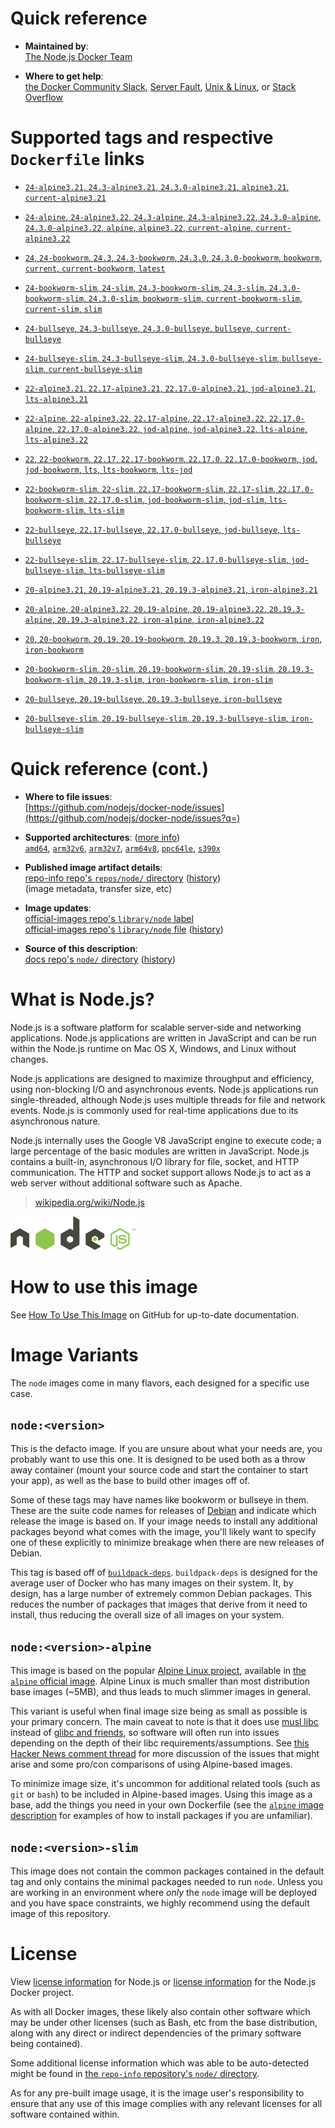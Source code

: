 <!--

********************************************************************************

WARNING:

    DO NOT EDIT "node/README.md"

    IT IS AUTO-GENERATED

    (from the other files in "node/" combined with a set of templates)

********************************************************************************

-->

# Quick reference

-	**Maintained by**:  
	[The Node.js Docker Team](https://github.com/nodejs/docker-node)

-	**Where to get help**:  
	[the Docker Community Slack](https://dockr.ly/comm-slack), [Server Fault](https://serverfault.com/help/on-topic), [Unix & Linux](https://unix.stackexchange.com/help/on-topic), or [Stack Overflow](https://stackoverflow.com/help/on-topic)

# Supported tags and respective `Dockerfile` links

-	[`24-alpine3.21`, `24.3-alpine3.21`, `24.3.0-alpine3.21`, `alpine3.21`, `current-alpine3.21`](https://github.com/nodejs/docker-node/blob/d78e8df65f94f391ba1adf67f7ef1e2596ac92f1/24/alpine3.21/Dockerfile)

-	[`24-alpine`, `24-alpine3.22`, `24.3-alpine`, `24.3-alpine3.22`, `24.3.0-alpine`, `24.3.0-alpine3.22`, `alpine`, `alpine3.22`, `current-alpine`, `current-alpine3.22`](https://github.com/nodejs/docker-node/blob/d78e8df65f94f391ba1adf67f7ef1e2596ac92f1/24/alpine3.22/Dockerfile)

-	[`24`, `24-bookworm`, `24.3`, `24.3-bookworm`, `24.3.0`, `24.3.0-bookworm`, `bookworm`, `current`, `current-bookworm`, `latest`](https://github.com/nodejs/docker-node/blob/d78e8df65f94f391ba1adf67f7ef1e2596ac92f1/24/bookworm/Dockerfile)

-	[`24-bookworm-slim`, `24-slim`, `24.3-bookworm-slim`, `24.3-slim`, `24.3.0-bookworm-slim`, `24.3.0-slim`, `bookworm-slim`, `current-bookworm-slim`, `current-slim`, `slim`](https://github.com/nodejs/docker-node/blob/d78e8df65f94f391ba1adf67f7ef1e2596ac92f1/24/bookworm-slim/Dockerfile)

-	[`24-bullseye`, `24.3-bullseye`, `24.3.0-bullseye`, `bullseye`, `current-bullseye`](https://github.com/nodejs/docker-node/blob/d78e8df65f94f391ba1adf67f7ef1e2596ac92f1/24/bullseye/Dockerfile)

-	[`24-bullseye-slim`, `24.3-bullseye-slim`, `24.3.0-bullseye-slim`, `bullseye-slim`, `current-bullseye-slim`](https://github.com/nodejs/docker-node/blob/d78e8df65f94f391ba1adf67f7ef1e2596ac92f1/24/bullseye-slim/Dockerfile)

-	[`22-alpine3.21`, `22.17-alpine3.21`, `22.17.0-alpine3.21`, `jod-alpine3.21`, `lts-alpine3.21`](https://github.com/nodejs/docker-node/blob/d78e8df65f94f391ba1adf67f7ef1e2596ac92f1/22/alpine3.21/Dockerfile)

-	[`22-alpine`, `22-alpine3.22`, `22.17-alpine`, `22.17-alpine3.22`, `22.17.0-alpine`, `22.17.0-alpine3.22`, `jod-alpine`, `jod-alpine3.22`, `lts-alpine`, `lts-alpine3.22`](https://github.com/nodejs/docker-node/blob/d78e8df65f94f391ba1adf67f7ef1e2596ac92f1/22/alpine3.22/Dockerfile)

-	[`22`, `22-bookworm`, `22.17`, `22.17-bookworm`, `22.17.0`, `22.17.0-bookworm`, `jod`, `jod-bookworm`, `lts`, `lts-bookworm`, `lts-jod`](https://github.com/nodejs/docker-node/blob/d78e8df65f94f391ba1adf67f7ef1e2596ac92f1/22/bookworm/Dockerfile)

-	[`22-bookworm-slim`, `22-slim`, `22.17-bookworm-slim`, `22.17-slim`, `22.17.0-bookworm-slim`, `22.17.0-slim`, `jod-bookworm-slim`, `jod-slim`, `lts-bookworm-slim`, `lts-slim`](https://github.com/nodejs/docker-node/blob/d78e8df65f94f391ba1adf67f7ef1e2596ac92f1/22/bookworm-slim/Dockerfile)

-	[`22-bullseye`, `22.17-bullseye`, `22.17.0-bullseye`, `jod-bullseye`, `lts-bullseye`](https://github.com/nodejs/docker-node/blob/d78e8df65f94f391ba1adf67f7ef1e2596ac92f1/22/bullseye/Dockerfile)

-	[`22-bullseye-slim`, `22.17-bullseye-slim`, `22.17.0-bullseye-slim`, `jod-bullseye-slim`, `lts-bullseye-slim`](https://github.com/nodejs/docker-node/blob/d78e8df65f94f391ba1adf67f7ef1e2596ac92f1/22/bullseye-slim/Dockerfile)

-	[`20-alpine3.21`, `20.19-alpine3.21`, `20.19.3-alpine3.21`, `iron-alpine3.21`](https://github.com/nodejs/docker-node/blob/d78e8df65f94f391ba1adf67f7ef1e2596ac92f1/20/alpine3.21/Dockerfile)

-	[`20-alpine`, `20-alpine3.22`, `20.19-alpine`, `20.19-alpine3.22`, `20.19.3-alpine`, `20.19.3-alpine3.22`, `iron-alpine`, `iron-alpine3.22`](https://github.com/nodejs/docker-node/blob/d78e8df65f94f391ba1adf67f7ef1e2596ac92f1/20/alpine3.22/Dockerfile)

-	[`20`, `20-bookworm`, `20.19`, `20.19-bookworm`, `20.19.3`, `20.19.3-bookworm`, `iron`, `iron-bookworm`](https://github.com/nodejs/docker-node/blob/d78e8df65f94f391ba1adf67f7ef1e2596ac92f1/20/bookworm/Dockerfile)

-	[`20-bookworm-slim`, `20-slim`, `20.19-bookworm-slim`, `20.19-slim`, `20.19.3-bookworm-slim`, `20.19.3-slim`, `iron-bookworm-slim`, `iron-slim`](https://github.com/nodejs/docker-node/blob/d78e8df65f94f391ba1adf67f7ef1e2596ac92f1/20/bookworm-slim/Dockerfile)

-	[`20-bullseye`, `20.19-bullseye`, `20.19.3-bullseye`, `iron-bullseye`](https://github.com/nodejs/docker-node/blob/d78e8df65f94f391ba1adf67f7ef1e2596ac92f1/20/bullseye/Dockerfile)

-	[`20-bullseye-slim`, `20.19-bullseye-slim`, `20.19.3-bullseye-slim`, `iron-bullseye-slim`](https://github.com/nodejs/docker-node/blob/d78e8df65f94f391ba1adf67f7ef1e2596ac92f1/20/bullseye-slim/Dockerfile)

# Quick reference (cont.)

-	**Where to file issues**:  
	[https://github.com/nodejs/docker-node/issues](https://github.com/nodejs/docker-node/issues?q=)

-	**Supported architectures**: ([more info](https://github.com/docker-library/official-images#architectures-other-than-amd64))  
	[`amd64`](https://hub.docker.com/r/amd64/node/), [`arm32v6`](https://hub.docker.com/r/arm32v6/node/), [`arm32v7`](https://hub.docker.com/r/arm32v7/node/), [`arm64v8`](https://hub.docker.com/r/arm64v8/node/), [`ppc64le`](https://hub.docker.com/r/ppc64le/node/), [`s390x`](https://hub.docker.com/r/s390x/node/)

-	**Published image artifact details**:  
	[repo-info repo's `repos/node/` directory](https://github.com/docker-library/repo-info/blob/master/repos/node) ([history](https://github.com/docker-library/repo-info/commits/master/repos/node))  
	(image metadata, transfer size, etc)

-	**Image updates**:  
	[official-images repo's `library/node` label](https://github.com/docker-library/official-images/issues?q=label%3Alibrary%2Fnode)  
	[official-images repo's `library/node` file](https://github.com/docker-library/official-images/blob/master/library/node) ([history](https://github.com/docker-library/official-images/commits/master/library/node))

-	**Source of this description**:  
	[docs repo's `node/` directory](https://github.com/docker-library/docs/tree/master/node) ([history](https://github.com/docker-library/docs/commits/master/node))

# What is Node.js?

Node.js is a software platform for scalable server-side and networking applications. Node.js applications are written in JavaScript and can be run within the Node.js runtime on Mac OS X, Windows, and Linux without changes.

Node.js applications are designed to maximize throughput and efficiency, using non-blocking I/O and asynchronous events. Node.js applications run single-threaded, although Node.js uses multiple threads for file and network events. Node.js is commonly used for real-time applications due to its asynchronous nature.

Node.js internally uses the Google V8 JavaScript engine to execute code; a large percentage of the basic modules are written in JavaScript. Node.js contains a built-in, asynchronous I/O library for file, socket, and HTTP communication. The HTTP and socket support allows Node.js to act as a web server without additional software such as Apache.

> [wikipedia.org/wiki/Node.js](https://en.wikipedia.org/wiki/Node.js)

![logo](https://raw.githubusercontent.com/docker-library/docs/01c12653951b2fe592c1f93a13b4e289ada0e3a1/node/logo.png)

# How to use this image

See [How To Use This Image](https://github.com/nodejs/docker-node/blob/master/README.md#how-to-use-this-image) on GitHub for up-to-date documentation.

# Image Variants

The `node` images come in many flavors, each designed for a specific use case.

## `node:<version>`

This is the defacto image. If you are unsure about what your needs are, you probably want to use this one. It is designed to be used both as a throw away container (mount your source code and start the container to start your app), as well as the base to build other images off of.

Some of these tags may have names like bookworm or bullseye in them. These are the suite code names for releases of [Debian](https://wiki.debian.org/DebianReleases) and indicate which release the image is based on. If your image needs to install any additional packages beyond what comes with the image, you'll likely want to specify one of these explicitly to minimize breakage when there are new releases of Debian.

This tag is based off of [`buildpack-deps`](https://hub.docker.com/_/buildpack-deps/). `buildpack-deps` is designed for the average user of Docker who has many images on their system. It, by design, has a large number of extremely common Debian packages. This reduces the number of packages that images that derive from it need to install, thus reducing the overall size of all images on your system.

## `node:<version>-alpine`

This image is based on the popular [Alpine Linux project](https://alpinelinux.org), available in [the `alpine` official image](https://hub.docker.com/_/alpine). Alpine Linux is much smaller than most distribution base images (~5MB), and thus leads to much slimmer images in general.

This variant is useful when final image size being as small as possible is your primary concern. The main caveat to note is that it does use [musl libc](https://musl.libc.org) instead of [glibc and friends](https://www.etalabs.net/compare_libcs.html), so software will often run into issues depending on the depth of their libc requirements/assumptions. See [this Hacker News comment thread](https://news.ycombinator.com/item?id=10782897) for more discussion of the issues that might arise and some pro/con comparisons of using Alpine-based images.

To minimize image size, it's uncommon for additional related tools (such as `git` or `bash`) to be included in Alpine-based images. Using this image as a base, add the things you need in your own Dockerfile (see the [`alpine` image description](https://hub.docker.com/_/alpine/) for examples of how to install packages if you are unfamiliar).

## `node:<version>-slim`

This image does not contain the common packages contained in the default tag and only contains the minimal packages needed to run `node`. Unless you are working in an environment where *only* the `node` image will be deployed and you have space constraints, we highly recommend using the default image of this repository.

# License

View [license information](https://github.com/nodejs/node/blob/master/LICENSE) for Node.js or [license information](https://github.com/nodejs/docker-node/blob/master/LICENSE) for the Node.js Docker project.

As with all Docker images, these likely also contain other software which may be under other licenses (such as Bash, etc from the base distribution, along with any direct or indirect dependencies of the primary software being contained).

Some additional license information which was able to be auto-detected might be found in [the `repo-info` repository's `node/` directory](https://github.com/docker-library/repo-info/tree/master/repos/node).

As for any pre-built image usage, it is the image user's responsibility to ensure that any use of this image complies with any relevant licenses for all software contained within.
